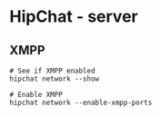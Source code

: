 # HipChat - server
XMPP
----
	# See if XMPP enabled
	hipchat network --show
	
	# Enable XMPP
	hipchat network --enable-xmpp-ports

